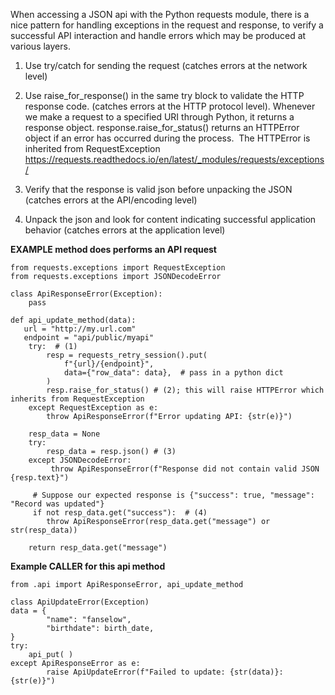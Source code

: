 When accessing a JSON api with the Python requests module, there is a nice pattern for handling exceptions in the request and response, to verify a successful API interaction and handle errors which may be produced at various layers.

1) Use try/catch for sending the request (catches errors at the network level)
2) Use raise_for_response() in the same try block to validate the HTTP response code. (catches errors at the HTTP protocol level). Whenever we make a request to a specified URI through Python, it returns a response object.
response.raise_for_status() returns an HTTPError object if an error has occurred during the process.  The HTTPError is inherited from RequestException
https://requests.readthedocs.io/en/latest/_modules/requests/exceptions/

3) Verify that the response is valid json before unpacking the JSON (catches errors at the API/encoding level)
4) Unpack the json and look for content indicating successful application behavior (catches errors at the application level)

**EXAMPLE method does performs an API request**
```
from requests.exceptions import RequestException
from requests.exceptions import JSONDecodeError

class ApiResponseError(Exception):
    pass

def api_update_method(data):
   url = "http://my.url.com"
   endpoint = "api/public/myapi"
    try:  # (1)
        resp = requests_retry_session().put(
            f"{url}/{endpoint}",
            data={"row_data": data},  # pass in a python dict
        )
        resp.raise_for_status() # (2); this will raise HTTPError which inherits from RequestException
    except RequestException as e:
        throw ApiResponseError(f"Error updating API: {str(e)}")

    resp_data = None
    try:
        resp_data = resp.json() # (3)
    except JSONDecodeError:
         throw ApiResponseError(f"Response did not contain valid JSON {resp.text}")

     # Suppose our expected response is {"success": true, "message": "Record was updated"}
     if not resp_data.get("success"):  # (4)
        throw ApiResponseError(resp_data.get("message") or str(resp_data))

    return resp_data.get("message")
```

**Example CALLER for this api method**
```
from .api import ApiResponseError, api_update_method

class ApiUpdateError(Exception)
data = {
        "name": "fanselow",
        "birthdate": birth_date,
}
try:
    api_put( )
except ApiResponseError as e:
        raise ApiUpdateError(f"Failed to update: {str(data)}: {str(e)}")
```
